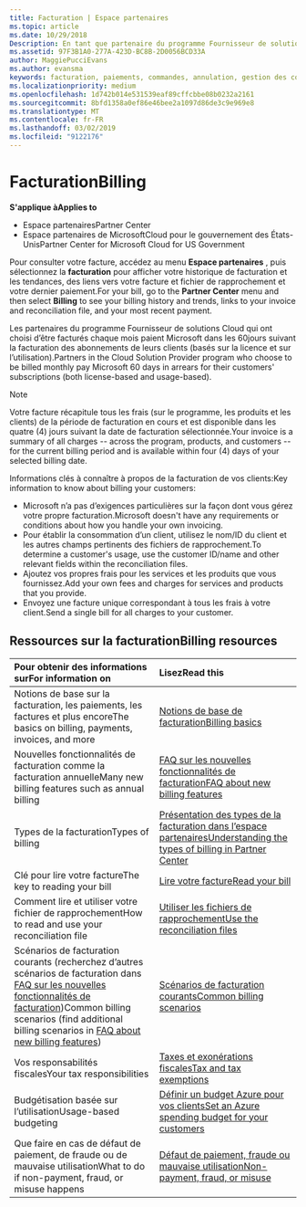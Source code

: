 ```yaml
---
title: Facturation | Espace partenaires
ms.topic: article
ms.date: 10/29/2018
Description: En tant que partenaire du programme Fournisseur de solutions Cloud, vous devez payer Microsoft dans les 60 jours suivant la facturation des abonnements basés sur la licence et sur l’utilisation de vos clients.
ms.assetid: 97F3B1A0-277A-423D-BC8B-2D0056BCD33A
author: MaggiePucciEvans
ms.author: evansma
keywords: facturation, paiements, commandes, annulation, gestion des commandes, absence de paiement, fraude, mauvaise utilisation, taxes, exonérations fiscales, fichiers de rapprochement, fichier de rapprochement
ms.localizationpriority: medium
ms.openlocfilehash: 1d742b014e531539eaf89cffcbbe08b0232a2161
ms.sourcegitcommit: 8bfd1358a0ef86e46bee2a1097d86de3c9e969e8
ms.translationtype: MT
ms.contentlocale: fr-FR
ms.lasthandoff: 03/02/2019
ms.locfileid: "9122176"
---
```

# <a name="billing"></a><span data-ttu-id="0d7d6-104">Facturation</span><span class="sxs-lookup"><span data-stu-id="0d7d6-104">Billing</span></span>

**<span data-ttu-id="0d7d6-105">S'applique à</span><span class="sxs-lookup"><span data-stu-id="0d7d6-105">Applies to</span></span>**

-  <span data-ttu-id="0d7d6-106">Espace partenaires</span><span class="sxs-lookup"><span data-stu-id="0d7d6-106">Partner Center</span></span>
-  <span data-ttu-id="0d7d6-107">Espace partenaires de MicrosoftCloud pour le gouvernement des États-Unis</span><span class="sxs-lookup"><span data-stu-id="0d7d6-107">Partner Center for Microsoft Cloud for US Government</span></span>
 
 
<span data-ttu-id="0d7d6-108">Pour consulter votre facture, accédez au menu **Espace partenaires** , puis sélectionnez la **facturation** pour afficher votre historique de facturation et les tendances, des liens vers votre facture et fichier de rapprochement et votre dernier paiement.</span><span class="sxs-lookup"><span data-stu-id="0d7d6-108">For your bill, go to the **Partner Center** menu and then select **Billing** to see your billing history and trends, links to your invoice and reconciliation file, and your most recent payment.</span></span>

<span data-ttu-id="0d7d6-109">Les partenaires du programme Fournisseur de solutions Cloud qui ont choisi d’être facturés chaque mois paient Microsoft dans les 60jours suivant la facturation des abonnements de leurs clients (basés sur la licence et sur l’utilisation).</span><span class="sxs-lookup"><span data-stu-id="0d7d6-109">Partners in the Cloud Solution Provider program who choose to be billed monthly pay Microsoft 60 days in arrears for their customers' subscriptions (both license-based and usage-based).</span></span>

> [!NOTE]  
> <span data-ttu-id="0d7d6-110">Votre facture récapitule tous les frais (sur le programme, les produits et les clients) de la période de facturation en cours et est disponible dans les quatre (4) jours suivant la date de facturation sélectionnée.</span><span class="sxs-lookup"><span data-stu-id="0d7d6-110">Your invoice is a summary of all charges -- across the program, products, and customers -- for the current billing period and is available within four (4) days of your selected billing date.</span></span>

<span data-ttu-id="0d7d6-111">Informations clés à connaître à propos de la facturation de vos clients:</span><span class="sxs-lookup"><span data-stu-id="0d7d6-111">Key information to know about billing your customers:</span></span>

-   <span data-ttu-id="0d7d6-112">Microsoft n’a pas d’exigences particulières sur la façon dont vous gérez votre propre facturation.</span><span class="sxs-lookup"><span data-stu-id="0d7d6-112">Microsoft doesn't have any requirements or conditions about how you handle your own invoicing.</span></span>
-   <span data-ttu-id="0d7d6-113">Pour établir la consommation d’un client, utilisez le nom/ID du client et les autres champs pertinents des fichiers de rapprochement.</span><span class="sxs-lookup"><span data-stu-id="0d7d6-113">To determine a customer's usage, use the customer ID/name and other relevant fields within the reconciliation files.</span></span>
-   <span data-ttu-id="0d7d6-114">Ajoutez vos propres frais pour les services et les produits que vous fournissez.</span><span class="sxs-lookup"><span data-stu-id="0d7d6-114">Add your own fees and charges for services and products that you provide.</span></span>
-   <span data-ttu-id="0d7d6-115">Envoyez une facture unique correspondant à tous les frais à votre client.</span><span class="sxs-lookup"><span data-stu-id="0d7d6-115">Send a single bill for all charges to your customer.</span></span>

## <a name="billing-resources"></a><span data-ttu-id="0d7d6-116">Ressources sur la facturation</span><span class="sxs-lookup"><span data-stu-id="0d7d6-116">Billing resources</span></span>
|**<span data-ttu-id="0d7d6-117">Pour obtenir des informations sur</span><span class="sxs-lookup"><span data-stu-id="0d7d6-117">For information on</span></span>**   |**<span data-ttu-id="0d7d6-118">Lisez</span><span class="sxs-lookup"><span data-stu-id="0d7d6-118">Read this</span></span>**    |
|:-----------------------------|:-----------------|
|<span data-ttu-id="0d7d6-119">Notions de base sur la facturation, les paiements, les factures et plus encore</span><span class="sxs-lookup"><span data-stu-id="0d7d6-119">The basics on billing, payments, invoices, and  more</span></span>   |[<span data-ttu-id="0d7d6-120">Notions de base de facturation</span><span class="sxs-lookup"><span data-stu-id="0d7d6-120">Billing basics</span></span>](billing-basics.md)
|<span data-ttu-id="0d7d6-121">Nouvelles fonctionnalités de facturation comme la facturation annuelle</span><span class="sxs-lookup"><span data-stu-id="0d7d6-121">Many new billing features such as annual billing</span></span>   |[<span data-ttu-id="0d7d6-122">FAQ sur les nouvelles fonctionnalités de facturation</span><span class="sxs-lookup"><span data-stu-id="0d7d6-122">FAQ about new billing features</span></span>](faq-about-new-billing-features.md)|
|<span data-ttu-id="0d7d6-123">Types de la facturation</span><span class="sxs-lookup"><span data-stu-id="0d7d6-123">Types of billing</span></span>   |[<span data-ttu-id="0d7d6-124">Présentation des types de la facturation dans l’espace partenaires</span><span class="sxs-lookup"><span data-stu-id="0d7d6-124">Understanding the types of billing in Partner Center</span></span>](billing-different-types.md)   |
|<span data-ttu-id="0d7d6-125">Clé pour lire votre facture</span><span class="sxs-lookup"><span data-stu-id="0d7d6-125">The key to reading your bill</span></span>   |[<span data-ttu-id="0d7d6-126">Lire votre facture</span><span class="sxs-lookup"><span data-stu-id="0d7d6-126">Read your bill</span></span>](read-your-bill.md)   |
|<span data-ttu-id="0d7d6-127">Comment lire et utiliser votre fichier de rapprochement</span><span class="sxs-lookup"><span data-stu-id="0d7d6-127">How to read and use your reconciliation file</span></span>   |[<span data-ttu-id="0d7d6-128">Utiliser les fichiers de rapprochement</span><span class="sxs-lookup"><span data-stu-id="0d7d6-128">Use the reconciliation files</span></span>](use-the-reconciliation-files.md)|
|<span data-ttu-id="0d7d6-129">Scénarios de facturation courants (recherchez d’autres scénarios de facturation dans [FAQ sur les nouvelles fonctionnalités de facturation](faq-about-new-billing-features.md))</span><span class="sxs-lookup"><span data-stu-id="0d7d6-129">Common billing scenarios (find additional billing scenarios in [FAQ about new billing features](faq-about-new-billing-features.md))</span></span>|[<span data-ttu-id="0d7d6-130">Scénarios de facturation courants</span><span class="sxs-lookup"><span data-stu-id="0d7d6-130">Common billing scenarios</span></span>](common-billing-scenarios.md)|
|<span data-ttu-id="0d7d6-131">Vos responsabilités fiscales</span><span class="sxs-lookup"><span data-stu-id="0d7d6-131">Your tax responsibilities</span></span>   | [<span data-ttu-id="0d7d6-132">Taxes et exonérations fiscales</span><span class="sxs-lookup"><span data-stu-id="0d7d6-132">Tax and tax exemptions</span></span>](tax-and-tax-exemptions.md)|
|<span data-ttu-id="0d7d6-133">Budgétisation basée sur l’utilisation</span><span class="sxs-lookup"><span data-stu-id="0d7d6-133">Usage-based budgeting</span></span>    |[<span data-ttu-id="0d7d6-134">Définir un budget Azure pour vos clients</span><span class="sxs-lookup"><span data-stu-id="0d7d6-134">Set an Azure spending budget for your customers</span></span>](set-an-azure-spending-budget-for-your-customers.md)|
|<span data-ttu-id="0d7d6-135">Que faire en cas de défaut de paiement, de fraude ou de mauvaise utilisation</span><span class="sxs-lookup"><span data-stu-id="0d7d6-135">What to do if non-payment, fraud, or misuse happens</span></span>   |[<span data-ttu-id="0d7d6-136">Défaut de paiement, fraude ou mauvaise utilisation</span><span class="sxs-lookup"><span data-stu-id="0d7d6-136">Non-payment, fraud, or misuse</span></span>](non-payment--fraud--or-misuse.md)|




















